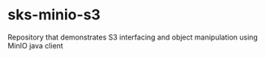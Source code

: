 # sks-minio-s3
Repository that demonstrates S3 interfacing and object manipulation using MinIO java client
